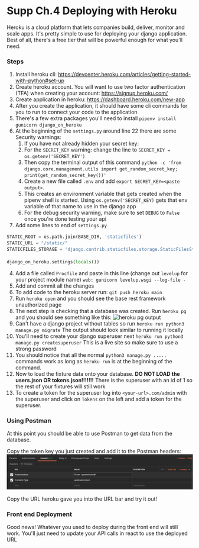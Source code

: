 # Supp Ch.4 Deploying with Heroku

Heroku is a cloud platform that lets companies build, deliver, monitor and scale apps. It's pretty simple to use for deploying your django application. Best of all, there's a free tier that will be powerful enough for what you'll need.

### Steps

1. Install heroku cli: https://devcenter.heroku.com/articles/getting-started-with-python#set-up
1. Create heroku account. You will want to use two factor authentication (TFA) when creating your account: https://signup.heroku.com/
1. Create application in heroku: https://dashboard.heroku.com/new-app
1. After you create the application, it should have some cli commands for you to run to connect your code to the application
1. There's a few extra packages you'll need to install `pipenv install gunicorn django_on_heroku`
1. At the beginning of the `settings.py` around line 22 there are some Security warnings:
   1. If you have not already hidden your secret key:
   2. For the `SECRET_KEY` warning: change the line to `SECRET_KEY = os.getenv('SECRET_KEY')`
   3. Then copy the terminal output of this command `python -c 'from django.core.management.utils import get_random_secret_key; print(get_random_secret_key())'`
   4. Create a new file called `.env` and add `export SECRET_KEY=<paste output>`.
   5. This creates an environment variable that gets created when the pipenv shell is started. Using `os.getenv('SECRET_KEY)` gets that env variable of that name to use in the django app
   6. For the debug security warning, make sure to set `DEBUG` to `False` once you're done testing your api
1. Add some lines to end of `settings.py`

```py
STATIC_ROOT = os.path.join(BASE_DIR, 'staticfiles')
STATIC_URL = "/static/"
STATICFILES_STORAGE = 'django.contrib.staticfiles.storage.StaticFilesStorage'

django_on_heroku.settings(locals())
```

4. Add a file called `Procfile` and paste in this line (change out `levelup` for your project module name) `web: gunicorn levelup.wsgi --log-file -`
1. Add and commit all the changes
1. To add code to the heroku server run: `git push heroku main`
1. Run `heroku open` and you should see the base rest framework unauthorized page
1. The next step is checking that a database was created. Run `heroku pg` and you should see something like this:
   ![heroku pg output](./images/heroku_pg_output.png)
1. Can't have a django project without tables so run `heroku run python3 manage.py migrate` The output should look similar to running it locally
1. You'll need to create your django superuser next `heroku run python3 manage.py createsuperuser` This is a live site so make sure to use a strong password
1. You should notice that all the normal `python3 manage.py .....` commands work as long as `heroku run` is at the beginning of the command.
1. Now to load the fixture data onto your database. **DO NOT LOAD the users.json OR tokens.json!!!!!!!** There is the superuser with an id of 1 so the rest of your fixtures will still work
1. To create a token for the superuser log into `<your-url>.com/admin` with the superuser and click on `Tokens` on the left and add a token for the superuser.

### Using Postman

At this point you should be able to use Postman to get data from the database.

Copy the token key you just created and add it to the Postman headers:
![postman example headers](./images/postman_ex.png)

Copy the URL heroku gave you into the URL bar and try it out!

### Front end Deployment

Good news! Whatever you used to deploy during the front end will still work. You'll just need to update your API calls in react to use the deployed URL
